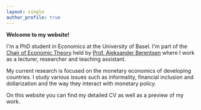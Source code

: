 ```yaml
---
layout: single
author_profile: true
---
```


**Welcome to my website!**

I'm a PhD student in Economics at the University of Basel. I'm part of the [Chair of Economic Theory](https://wwz.unibas.ch/en/economictheory/) held by [Prof. Aleksander Berentsen](https://wwz.unibas.ch/en/berentsen/) where I work as a lecturer, researcher and teaching assistant.

My current research is focused on the monetary economics of developing countries. I study various issues such as informality, financial inclusion and dollarization and the way they interact with monetary policy.

On this website you can find my detailed CV as well as a preview of my work.
